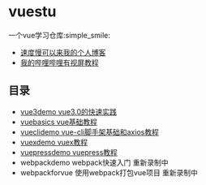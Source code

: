 # vuestu

一个vue学习仓库:simple_smile:

- [速度慢可以来我的个人博客](https://www.lookroot.cn/)
- [我的哔哩哔哩有视屏教程](https://space.bilibili.com/10433048)
  
## 目录

- [vue3demo vue3.0的快速实践](https://github.com/lookroot/vuestu/tree/master/vue3demo)
- [vuebasics vue基础教程](https://github.com/lookroot/vuestu/tree/master/vuebasics)
- [vueclidemo vue-cli脚手架基础和axios教程](https://github.com/lookroot/vuestu/tree/master/vueclidemo)
- [vuexdemo vuex教程](https://github.com/lookroot/vuestu/tree/master/vuexdemo)
- [vuepressdemo vuepress教程](https://github.com/lookroot/vuestu/tree/master/vuepressdemo)
- webpackdemo webpack快速入门 重新录制中
- webpackforvue 使用webpack打包vue项目 重新录制中

